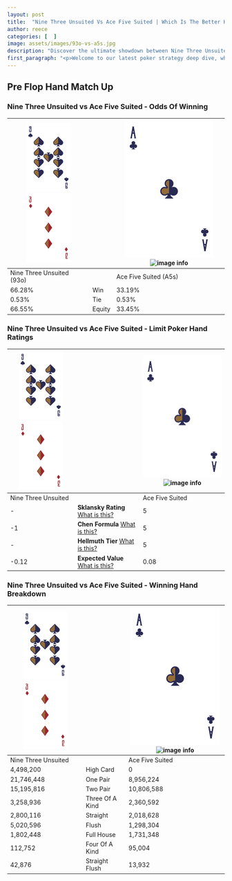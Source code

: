 ```yaml
---
layout: post
title:  "Nine Three Unsuited Vs Ace Five Suited | Which Is The Better Hand In Poker? A Complete Guide"
author: reece
categories: [  ]
image: assets/images/93o-vs-a5s.jpg
description: "Discover the ultimate showdown between Nine Three Unsuited and Ace Five Suited in poker! Uncover the odds, strategies, and scenarios where one hand triumphs over the other. Get ready to up your poker game with this thrilling analysis."
first_paragraph: "<p>Welcome to our latest poker strategy deep dive, where we're pitting two distinct hands against each other in a high-stakes showdown: Nine Three Unsuited vs Ace Five Suited.</p><p>In the dynamic world of poker, every decision counts, and knowing which hand holds the upper hand is key to your success at the table.</p><p>In this article, we'll dissect these two hands, explore the scenarios where one dominates the other, and equip you with the knowledge to make strategic choices that can tip the odds in your favor.</p><p>Get ready to unravel the intriguing dynamics of these poker hands and elevate your game to new heights.</p>"
---
```




[comment]: # (sp0)

## Pre Flop Hand Match Up

<div class="table hand-ratings" markdown="1"> 



### Nine Three Unsuited vs Ace Five Suited - Odds Of Winning


    
| ![image info](assets/images/hand1/9.png) ![image info](assets/images/hand1/3o.png) |  | ![image info](assets/images/hand2/A.png) ![image info](assets/images/hand2/5s.png) |
| -------- | -------- | -------- |
| Nine Three Unsuited (93o) |  | Ace Five Suited (A5s) |
| 66.28% | Win | 33.19% |
| 0.53% | Tie | 0.53% |
| 66.55% | Equity | 33.45% |




[comment]: # (sp1)



### Nine Three Unsuited vs Ace Five Suited - Limit Poker Hand Ratings


    
| ![image info](assets/images/hand1/9.png) ![image info](assets/images/hand1/3o.png) |  | ![image info](assets/images/hand2/A.png) ![image info](assets/images/hand2/5s.png) |
| -------- | -------- | -------- |
| Nine Three Unsuited |  | Ace Five Suited |
| - | **Sklansky Rating** [What is this?](/sklansky-rating-explained) | 5 |
| -1 | **Chen Formula** [What is this?](/chen-formula-explained) | 5 |
| - | **Hellmuth Tier** [What is this?](/Hellmuth-tier-explained) | 5 |
| -0.12 | **Expected Value** [What is this?](/expected-value-explained) | 0.08 |




[comment]: # (sp2)



### Nine Three Unsuited vs Ace Five Suited - Winning Hand Breakdown


    
| ![image info](assets/images/hand1/9.png) ![image info](assets/images/hand1/3o.png) |  | ![image info](assets/images/hand2/A.png) ![image info](assets/images/hand2/5s.png) |
| -------- | -------- | -------- |
| Nine Three Unsuited |  | Ace Five Suited |
| 4,498,200 | High Card | 0 |
| 21,746,448 | One Pair | 8,956,224 |
| 15,195,816 | Two Pair | 10,806,588 |
| 3,258,936 | Three Of A Kind | 2,360,592 |
| 2,800,116 | Straight | 2,018,628 |
| 5,020,596 | Flush | 1,298,304 |
| 1,802,448 | Full House | 1,731,348 |
| 112,752 | Four Of A Kind | 95,004 |
| 42,876 | Straight Flush | 13,932 |




[comment]: # (sp3)



</div>

[comment]: # (sp4)



[comment]: # (sp5)

